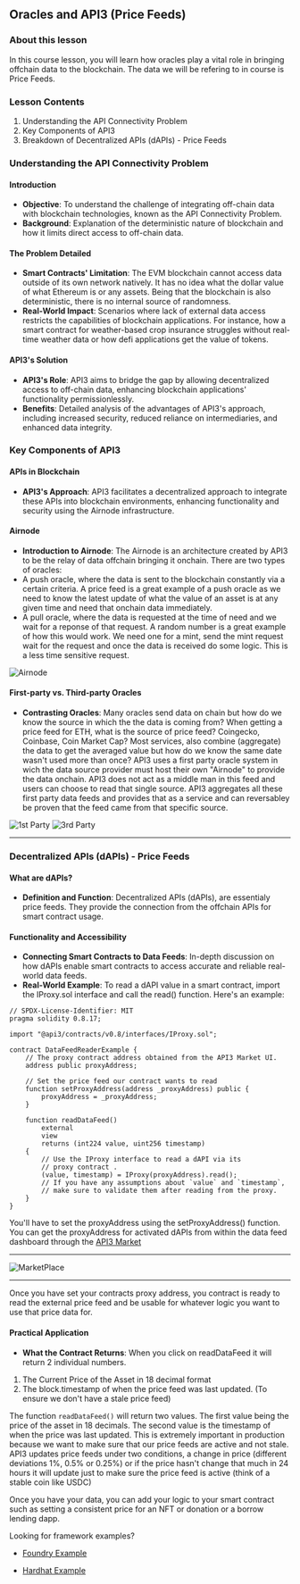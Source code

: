 ## Oracles and API3 (Price Feeds)

### About this lesson
In this course lesson, you will learn how oracles play a vital role in bringing offchain data to the blockchain.  The data we will be refering to in course is Price Feeds.

### Lesson Contents
1. Understanding the API Connectivity Problem
2. Key Components of API3
3. Breakdown of Decentralized APIs (dAPIs) - Price Feeds


### Understanding the API Connectivity Problem

#### Introduction
- **Objective**: To understand the challenge of integrating off-chain data with blockchain technologies, known as the API Connectivity Problem.
- **Background**: Explanation of the deterministic nature of blockchain and how it limits direct access to off-chain data.

#### The Problem Detailed
- **Smart Contracts' Limitation**: The EVM blockchain cannot access data outside of its own network natively.  It has no idea what the dollar value of what Ethereum is or any assets.  Being that the blockchain is also deterministic, there is no internal source of randomness.
- **Real-World Impact**: Scenarios where lack of external data access restricts the capabilities of blockchain applications. For instance, how a smart contract for weather-based crop insurance struggles without real-time weather data or how defi applications get the value of tokens.

#### API3's Solution
- **API3's Role**: API3 aims to bridge the gap by allowing decentralized access to off-chain data, enhancing blockchain applications' functionality permissionlessly.
- **Benefits**: Detailed analysis of the advantages of API3's approach, including increased security, reduced reliance on intermediaries, and enhanced data integrity.

### Key Components of API3

#### APIs in Blockchain

- **API3's Approach**: API3 facilitates a decentralized approach to integrate these APIs into blockchain environments, enhancing functionality and security using the Airnode infrastructure.

#### Airnode
- **Introduction to Airnode**: The Airnode is an architecture created by API3 to be the relay of data offchain bringing it onchain.  There are two types of oracles:  
- A push oracle, where the data is sent to the blockchain constantly via a certain criteria.  A price feed is a great example of a push oracle as we need to know the latest update of what the value of an asset is at any given time and need that onchain data immediately.
- A pull oracle, where the data is requested at the time of need and we wait for a reponse of that request.  A random number is a great example of how this would work.  We need one for a mint, send the mint request wait for the request and once the data is received do some logic.  This is a less time sensitive request.

![Airnode](./images/Airnode/Airnode%20image.png)


#### First-party vs. Third-party Oracles
- **Contrasting Oracles**: Many oracles send data on chain but how do we know the source in which the the data is coming from?  When getting a price feed for ETH, what is the source of price feed?  Coingecko, Coinbase, Coin Market Cap?  Most services, also combine (aggregate) the data to get the averaged value but how do we know the same date wasn't used more than once?  API3 uses a first party oracle system in wich the data source provider must host their own "Airnode" to provide the data onchain.  API3 does not act as a middle man in this feed and users can choose to read that single source.  API3 aggregates all these first party data feeds and provides that as a service and can reversabley be proven that the feed came from that specific source.

![1st Party](./images/Airnode/1st%20party.png)
![3rd Party](./images/Airnode/3rd%20party.png)



---

### Decentralized APIs (dAPIs) - Price Feeds

#### What are dAPIs?
- **Definition and Function**: Decentralized APIs (dAPIs), are essentialy price feeds.  They provide the connection from the offchain APIs for smart contract usage.

#### Functionality and Accessibility
- **Connecting Smart Contracts to Data Feeds**: In-depth discussion on how dAPIs enable smart contracts to access accurate and reliable real-world data feeds.
- **Real-World Example**: 
To read a dAPI value in a smart contract, import the IProxy.sol interface and call the read() function. Here's an example:

```Solidity
// SPDX-License-Identifier: MIT
pragma solidity 0.8.17;

import "@api3/contracts/v0.8/interfaces/IProxy.sol";

contract DataFeedReaderExample {
    // The proxy contract address obtained from the API3 Market UI.
    address public proxyAddress;

    // Set the price feed our contract wants to read
    function setProxyAddress(address _proxyAddress) public {
        proxyAddress = _proxyAddress;
    }

    function readDataFeed()
        external
        view
        returns (int224 value, uint256 timestamp)
    {
        // Use the IProxy interface to read a dAPI via its
        // proxy contract .
        (value, timestamp) = IProxy(proxyAddress).read();
        // If you have any assumptions about `value` and `timestamp`,
        // make sure to validate them after reading from the proxy.
    }
}
```
You'll have to set the proxyAddress using the setProxyAddress() function. You can get the proxyAddress for activated dAPIs from within the data feed dashboard through the [API3 Market](https://market.api3.org/dapis)


---
![MarketPlace](./images/dAPI/market.gif)

---

Once you have set your contracts proxy address, you contract is ready to read the external price feed and be usable for whatever logic you want to use that price data for.

#### Practical Application
- **What the Contract Returns**: When you click on readDataFeed it will return 2 individual numbers.
1. The Current Price of the Asset in 18 decimal format
2. The block.timestamp of when the price feed was last updated. (To ensure we don't have a stale price feed)

The function `readDataFeed()` will return two values.  The first value being the price of the asset in 18 decimals. The second value is the timestamp of when the price was last updated.  This is extremely important in production because we want to make sure that our price feeds are active and not stale.
API3 updates price feeds under two conditions, a change in price (different deviations 1%, 0.5% or 0.25%) or if the price hasn't change that much in 24 hours it will update just to make sure the price feed is active (think of a stable coin like USDC)

Once you have your data, you can add your logic to your smart contract such as setting a consistent price for an NFT or donation or a borrow lending dapp.

Looking for framework examples?

- [Foundry Example](https://github.com/api3-ecosystem/data-feed-reader-example-foundry)

- [Hardhat Example](https://github.com/api3dao/data-feed-reader-example)
